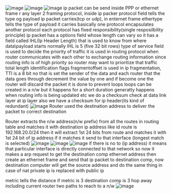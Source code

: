![image](https://user-images.githubusercontent.com/23136463/113331847-0ec55180-933e-11eb-97a1-376d0b1a574f.png)
![image](https://user-images.githubusercontent.com/23136463/113331920-256ba880-933e-11eb-9f04-78fc539685e4.png)
![image](https://user-images.githubusercontent.com/23136463/113332057-51872980-933e-11eb-938a-caacdd8736bd.png)
ip packet can be send inside PPP or ethernet frame r any layer 2 framing protocol, inside ip packer protocol field tells the type og payload ip packet carries(tcp or udp),
in enternet frame ethertype tells the type of payload it carries basically one protocol encapsulates another protocol each protocol has fixed responsibility(single resposilbility principle)
ip packet has a options field whose length can vary so it has a field called IHL(Ip Header Length) that is used to know from where data\payload starts normally IHL is 5 (five 32 bit rows)
type of service field is used to decide the priority of traffic it is used in routing protocol when router communicates with each other to exchange routing information since
routing info is of high priority so router may want to prioritize that traffic total length identification flags fragmentoffset is used in ip fragmentation, TTl is a 8 bit no that is
set the sender of the data and each router that the data goes through decrement the value by one and if become one the router will discard the packet it is done to prevent loops
loops can be created in a n/w but it happens for a short duration generatty happens when routing info is being updated etc we do a checksum check at data link layer at ip layer also
we have a checksum for ip header(its kind of redundant)
![image](https://user-images.githubusercontent.com/23136463/113334172-028ec380-9341-11eb-939b-d091b7f34593.png)
Router used the destination address to deliver the packet to correct destination

Router extracts the n/w address(n/w prefix) from all the routes in routing table and matches it with destination ip address like id route is 192.168.20.0/24 then it will extract 1st
24 bits from route and matches it with 1st 24 bit of ip address if it matches it send to that interface (longest match is selected)
![image](https://user-images.githubusercontent.com/23136463/113334799-c019b680-9341-11eb-9309-16b3fd7f71a6.png)
![image](https://user-images.githubusercontent.com/23136463/113335255-4f26ce80-9342-11eb-92ff-188c0154c5d0.png)
![image](https://user-images.githubusercontent.com/23136463/113335334-6960ac80-9342-11eb-9fa3-1e011a72f68a.png)
if there is no to (ip address) it means that particular interface is directly connected to that network so now it makes a arp request to get the destination comp ethernet address 
then create an ethernet frame and send that ip packet to destination comp, now destination computer will get the source address and do the same thing in case of nat private ip
is replaced with public ip

metric tells the distance if metric is 3 destination comp is 3 hop away including current router
two paths to reach to a n/w
![image](https://user-images.githubusercontent.com/23136463/113336854-99a94a80-9344-11eb-9f35-8f7d1cf51382.png)
